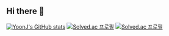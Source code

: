 ## Hi there 👋
[![YoonJ's GitHub stats](https://github-readme-stats.vercel.app/api?username=yoon0722&show_icon=true&theme=default&hide_rank=true)](https://github.com/anuraghazra/github-readme-stats)
[![Solved.ac
프로필](http://mazassumnida.wtf/api/v2/generate_badge?boj={handle})](https://solved.ac/{handle})
[![Solved.ac
프로필](http://mazassumnida.wtf/api/mini/generate_badge?boj={handle})](https://solved.ac/{handle})
<!--
**yoon0722/yoon0722** is a ✨ _special_ ✨ repository because its `README.md` (this file) appears on your GitHub profile.

Here are some ideas to get you started:

- 🔭 I’m currently working on ...
- 🌱 I’m currently learning ...
- 👯 I’m looking to collaborate on ...
- 🤔 I’m looking for help with ...
- 💬 Ask me about ...
- 📫 How to reach me: ...
- 😄 Pronouns: ...
- ⚡ Fun fact: ...
-->
